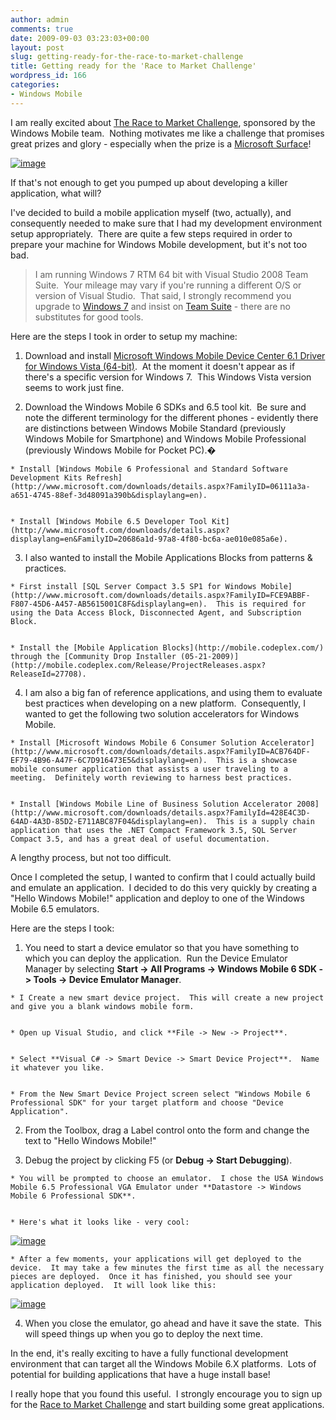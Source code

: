 ```yaml
---
author: admin
comments: true
date: 2009-09-03 03:23:03+00:00
layout: post
slug: getting-ready-for-the-race-to-market-challenge
title: Getting ready for the 'Race to Market Challenge'
wordpress_id: 166
categories:
- Windows Mobile
---
```


I am really excited about [The Race to Market Challenge](http://www.mobilethisdeveloper.com/), sponsored by the Windows Mobile team.  Nothing motivates me like a challenge that promises great prizes and glory - especially when the prize is a [Microsoft Surface](http://www.microsoft.com/surface/)!

[![image](http://images.wadewegner.com/wordpress/2009/09/image_thumb.png)](http://images.wadewegner.com/wordpress/2009/09/image10.png)

If that's not enough to get you pumped up about developing a killer application, what will?

I've decided to build a mobile application myself (two, actually), and consequently needed to make sure that I had my development environment setup appropriately.  There are quite a few steps required in order to prepare your machine for Windows Mobile development, but it's not too bad.


> I am running Windows 7 RTM 64 bit with Visual Studio 2008 Team Suite.  Your mileage may vary if you're running a different O/S or version of Visual Studio.  That said, I strongly recommend you upgrade to [Windows 7](http://www.microsoft.com/windows/windows-7/default.aspx) and insist on [Team Suite](http://www.microsoft.com/visualstudio/en-us/products/teamsystem/default.mspx) - there are no substitutes for good tools.


Here are the steps I took in order to setup my machine:



	
  1. Download and install [Microsoft Windows Mobile Device Center 6.1 Driver for Windows Vista (64-bit)](http://www.microsoft.com/downloads/details.aspx?familyid=4F68EB56-7825-43B2-AC89-2030ED98ED95&displaylang=en).  At the moment it doesn't appear as if there's a specific version for Windows 7.  This Windows Vista version seems to work just fine.

	
  2. Download the Windows Mobile 6 SDKs and 6.5 tool kit.  Be sure and note the different terminology for the different phones - evidently there are distinctions between Windows Mobile Standard (previously Windows Mobile for Smartphone) and Windows Mobile Professional (previously Windows Mobile for Pocket PC).�

	
    * Install [Windows Mobile 6 Professional and Standard Software Development Kits Refresh](http://www.microsoft.com/downloads/details.aspx?FamilyID=06111a3a-a651-4745-88ef-3d48091a390b&displaylang=en).

	
    * Install [Windows Mobile 6.5 Developer Tool Kit](http://www.microsoft.com/downloads/details.aspx?displaylang=en&FamilyID=20686a1d-97a8-4f80-bc6a-ae010e085a6e).




	
  3. I also wanted to install the Mobile Applications Blocks from patterns & practices.

	
    * First install [SQL Server Compact 3.5 SP1 for Windows Mobile](http://www.microsoft.com/downloads/details.aspx?FamilyID=FCE9ABBF-F807-45D6-A457-AB5615001C8F&displaylang=en).  This is required for using the Data Access Block, Disconnected Agent, and Subscription Block.

	
    * Install the [Mobile Application Blocks](http://mobile.codeplex.com/) through the [Community Drop Installer (05-21-2009)](http://mobile.codeplex.com/Release/ProjectReleases.aspx?ReleaseId=27708).




	
  4. I am also a big fan of reference applications, and using them to evaluate best practices when developing on a new platform.  Consequently, I wanted to get the following two solution accelerators for Windows Mobile.

	
    * Install [Microsoft Windows Mobile 6 Consumer Solution Accelerator](http://www.microsoft.com/downloads/details.aspx?FamilyID=ACB764DF-EF79-4B96-A47F-6C7D916473E5&displaylang=en).  This is a showcase mobile consumer application that assists a user traveling to a meeting.  Definitely worth reviewing to harness best practices.

	
    * Install [Windows Mobile Line of Business Solution Accelerator 2008](http://www.microsoft.com/downloads/details.aspx?FamilyId=428E4C3D-64AD-4A3D-85D2-E711ABC87F04&displaylang=en).  This is a supply chain application that uses the .NET Compact Framework 3.5, SQL Server Compact 3.5, and has a great deal of useful documentation.





A lengthy process, but not too difficult.

Once I completed the setup, I wanted to confirm that I could actually build and emulate an application.  I decided to do this very quickly by creating a "Hello Windows Mobile!" application and deploy to one of the Windows Mobile 6.5 emulators.

Here are the steps I took:

	
  1. You need to start a device emulator so that you have something to which you can deploy the application.  Run the Device Emulator Manager by selecting **Start -> All Programs -> Windows Mobile 6 SDK -> Tools -> Device Emulator Manager**.

	
    * I Create a new smart device project.  This will create a new project and give you a blank windows mobile form.

	
    * Open up Visual Studio, and click **File -> New -> Project**.

	
    * Select **Visual C# -> Smart Device -> Smart Device Project**.  Name it whatever you like.

	
    * From the New Smart Device Project screen select "Windows Mobile 6 Professional SDK" for your target platform and choose "Device Application".




	
  2. From the Toolbox, drag a Label control onto the form and change the text to "Hello Windows Mobile!"

	
  3. Debug the project by clicking F5 (or **Debug -> Start Debugging**).

	
    * You will be prompted to choose an emulator.  I chose the USA Windows Mobile 6.5 Professional VGA Emulator under **Datastore -> Windows Mobile 6 Professional SDK**.

	
    * Here's what it looks like - very cool:

[![image](http://images.wadewegner.com/wordpress/2009/09/image_thumb1.png)](http://images.wadewegner.com/wordpress/2009/09/image11.png)

	
    * After a few moments, your applications will get deployed to the device.  It may take a few minutes the first time as all the necessary pieces are deployed.  Once it has finished, you should see your application deployed.  It will look like this:

[![image](http://images.wadewegner.com/wordpress/2009/09/image_thumb2.png)](http://images.wadewegner.com/wordpress/2009/09/image12.png)




	
  4. When you close the emulator, go ahead and have it save the state.  This will speed things up when you go to deploy the next time.


In the end, it's really exciting to have a fully functional development environment that can target all the Windows Mobile 6.X platforms.  Lots of potential for building applications that have a huge install base!

I really hope that you found this useful.  I strongly encourage you to sign up for the [Race to Market Challenge](http://www.mobilethisdeveloper.com/) and start building some great applications.
